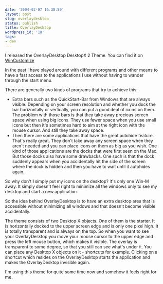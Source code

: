 ```yaml
---
date: '2004-02-07 16:38:50'
layout: post
slug: overlaydesktop
status: publish
title: OverlayDesktop
wordpress_id: '18'
tags:
- dev
---
```

 
I released the OverlayDesktop DesktopX 2 Theme. You can find it on
[WinCustomize](http://www.wincustomize.com/skins.asp?library=31&SkinID=2874)
 
In the past I have played around with different programs and other means to have a fast access to the applications I use without having to wander through the start menu.
 
There are generally two kinds of programs that try to achieve this:
	
  * Extra bars such as the QuickStart-Bar from Windows that are always visible. Depending on your screen resolution and whether you dock the bar horizontally or vertically, you can put a good deal of icons on them. The problem with those bars is that they take away precious screen space when using big icons. They use fewer space when you use small icons but then it's sometimes hard to aim at the right icon with the mouse cursor. And still they take away space.
  * Then there are some applications that have the great autohide feature. That's really great. They don't take away any screen space when they aren't needed and you can place icons on them as big as you wish. One kind of those applications are the docks that were first seen on the Mac. But those docks also have some drawbacks. One such is that the dock suddenly appears when you accidentally hit the side of the screen where the dock is hidden and then you have to wait until it autohides again.
 
So why don't I simply put my icons on the desktop? It's only one Win-M away. It simply doesn't feel right to minimize all the windows only to see my desktop and start a new application.
 
So the idea behind OverlayDesktop is to have an extra desktop area that is accessible without minimizing all windows and that doesn't become visible accidentally.
 
The theme consists of two Desktop X objects. One of them is the starter. It is horizontally docked to the upper screen edge and is only one pixel high. It is totally transparent and is always on the top. So when you want to see your OverlayDesktop you move your mouse cursor to the upper edge and press the left mouse button, which makes it visible. The overlay is transparent to some degree, so that you still can see what's under it. You can place any Desktop X objects on it - shortcuts for example. Clicking on a shortcut which resides on the OverlayDesktop starts the application and makes the OverlayDesktop invisible again.
 
I'm using this theme for quite some time now and somehow it feels right for me.
